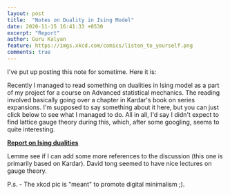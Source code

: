 ```yaml
---
layout: post
title:  "Notes on Duality in Ising Model"
date: 2020-11-15 16:41:33 +0530
excerpt: "Report"
author: Guru Kalyan
feature: https://imgs.xkcd.com/comics/listen_to_yourself.png
comments: true
---
```


I've put up posting this note for sometime. Here it is:

Recently I managed to read something on dualities in Ising model as a part of my
project for a course on Advanced statistical mechanics. The reading involved basically
going over a chapter in Kardar's book on series expansions. I'm supposed to say
something about it here, but you can just click below to see what I managed to do.
All in all, I'd say I didn't expect to find lattice gauge theory during this, which,
after some googling, seems to quite interesting.


**<a href="https://guruzeta.github.io/sun/pdfs/notes_v1.pdf" target="_blank">
Report on Ising dualities</a>**

Lemme see if I can add some more references to the discussion
(this one is primarily based on Kardar). David tong seemed to have nice lectures
on gauge theory.

P.s. - The xkcd pic is "meant" to promote digital minimalism ;).
